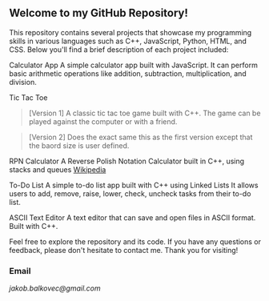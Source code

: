 ## Welcome to my GitHub Repository!

This repository contains several projects that showcase my programming skills in various languages such as C++, JavaScript, Python, HTML, and CSS. Below you'll find a brief description of each project included:

Calculator App
A simple calculator app built with JavaScript. It can perform basic arithmetic operations like addition, subtraction, multiplication, and division. 

Tic Tac Toe
> [Version 1]
A classic tic tac toe game built with C++. The game can be played against the computer or with a friend.

> [Version 2]
Does the exact same this as the first version except that the baord size is user defined.

RPN Calculator
A Reverse Polish Notation Calculator built in C++, using stacks and queues
[Wikipedia](https://en.wikipedia.org/wiki/Reverse_Polish_notation)


To-Do List
A simple to-do list app built with C++ using Linked Lists It allows users to add, remove, raise, lower, check, uncheck tasks from their to-do list.

ASCII Text Editor
A text editor that can save and open files in ASCII format. Built with C++.

Feel free to explore the repository and its code. If you have any questions or feedback, please don't hesitate to contact me. Thank you for visiting!

### Email
_jakob.balkovec@gmail.com_
